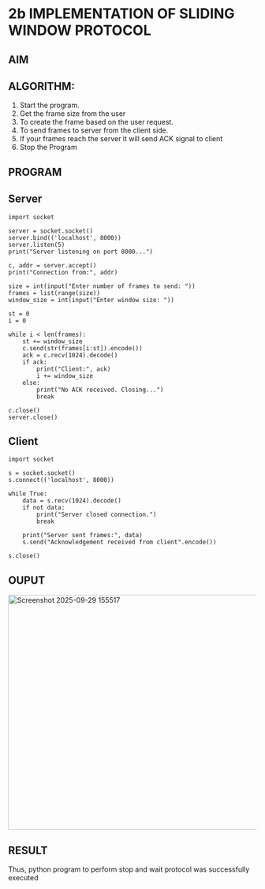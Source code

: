 # 2b IMPLEMENTATION OF SLIDING WINDOW PROTOCOL
## AIM
## ALGORITHM:
1. Start the program.
2. Get the frame size from the user
3. To create the frame based on the user request.
4. To send frames to server from the client side.
5. If your frames reach the server it will send ACK signal to client
6. Stop the Program
## PROGRAM
## Server
```
import socket 

server = socket.socket() 
server.bind(('localhost', 8000)) 
server.listen(5) 
print("Server listening on port 8000...")

c, addr = server.accept()
print("Connection from:", addr)

size = int(input("Enter number of frames to send: "))
frames = list(range(size))
window_size = int(input("Enter window size: "))

st = 0
i = 0

while i < len(frames):
    st += window_size
    c.send(str(frames[i:st]).encode())
    ack = c.recv(1024).decode()
    if ack:
        print("Client:", ack)
        i += window_size
    else:
        print("No ACK received. Closing...")
        break

c.close()
server.close()

```
## Client
```
import socket 

s = socket.socket() 
s.connect(('localhost', 8000))

while True:
    data = s.recv(1024).decode()
    if not data:
        print("Server closed connection.")
        break

    print("Server sent frames:", data)
    s.send("Acknowledgement received from client".encode())

s.close()
```

## OUPUT

<img width="1469" height="476" alt="Screenshot 2025-09-29 155517" src="https://github.com/user-attachments/assets/2ac79fdf-4364-426b-9f1e-ec1be4edb2a9" />


## RESULT
Thus, python program to perform stop and wait protocol was successfully executed

